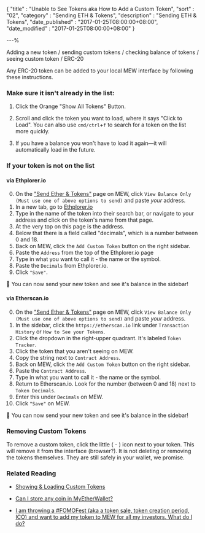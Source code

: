 {
"title"       : "Unable to See Tokens aka How to Add a Custom Token",
"sort"        : "02",
"category"    : "Sending ETH & Tokens",
"description" : "Sending ETH & Tokens",
"date_published" : "2017-01-25T08:00:00+08:00",
"date_modified"  : "2017-01-25T08:00:00+08:00"
}

---%

Adding a new token / sending custom tokens / checking balance of tokens / seeing custom token / ERC-20

Any ERC-20 token can be added to your local MEW interface by following these instructions.


### Make sure it isn't already in the list:

1. Click the Orange "Show All Tokens" Button.

2. Scroll and click the token you want to load, where it says "Click to Load". You can also use `cmd/ctrl`+`f` to search for a token on the list more quickly.

3. If you have a balance you won't have to load it again—it will automatically load in the future.


### If your token is not on the list

#### via Ethplorer.io

0.  On the ["Send Ether & Tokens"](https://vintage.myetherwallet.com/#send-transaction) page on MEW, click `View Balance Only (Must use one of above options to send)` and paste *your* address.
1.  In a new tab, go to [Ethplorer.io](https://ethplorer.io/) 
2.  Type in the name of the token into their search bar, or navigate to your address and click on the token's name from that page. 
3.  At the very top on this page is the address.
4.  Below that there is a field called "decimals", which is a number between 0 and 18.
6.  Back on MEW, click the `Add Custom Token` button on the right sidebar.
7.  Paste the `Address` from the top of the Ethplorer.io page
8.  Type in what you want to call it - the name or the symbol.
9.  Paste the `Decimals` from Ethplorer.io.
10.  Click `"Save"`.

🎉 You can now send your new token and see it's balance in the sidebar!

#### via Etherscan.io

0.  On the ["Send Ether & Tokens"](https://vintage.myetherwallet.com/#send-transaction) page on MEW, click `View Balance Only (Must use one of above options to send)` and paste *your* address.
1.  In the sidebar, click the `https://etherscan.io` link under `Transaction History` or `How to See your Tokens`.
2.  Click the dropdown in the right-upper quadrant. It's labeled `Token Tracker`.
3.  Click the token that you aren't seeing on MEW.
4.  Copy the string next to `Contract Address`.
6.  Back on MEW, click the `Add Custom Token` button on the right sidebar.
7.  Paste the `Contract Address`.
8.  Type in what you want to call it - the name or the symbol.
9.  Return to Etherscan.io. Look for the number (between 0 and 18) next to `Token Decimals`.
10. Enter this under `Decimals` on MEW.
10.  Click `"Save"` on MEW.

🎉 You can now send your new token and see it's balance in the sidebar!

### Removing Custom Tokens

To remove a custom token, click the little ( - ) icon next to your token. This will remove it from the interface (browser?). It is not deleting or removing the tokens themselves. They are still safely in your wallet, we promise.

### Related Reading

- [Showing & Loading Custom Tokens](https://kb.myetherwallet.com/tokens/showing-and-loading-tokens.html)

- [Can I store any coin in MyEtherWallet?](https://kb.myetherwallet.com/faq/sending-bitcoin-btc-ltc-xmr-to-myetherwallet.html)

- [I am throwing a #FOMOFest (aka a token sale, token creation period, ICO) and want to add my token to MEW for all my investors. What do I do?](https://kb.myetherwallet.com/tokens/token-creators-add-your-token-to-myetherwallet.html)
